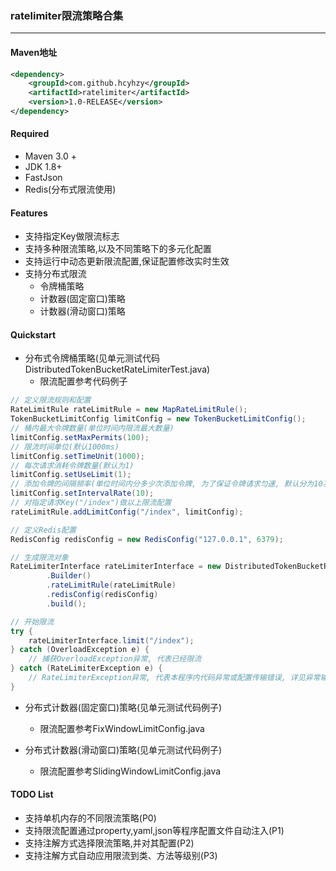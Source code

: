 ### ratelimiter限流策略合集

---

#### Maven地址

```xml
<dependency>
    <groupId>com.github.hcyhzy</groupId>
    <artifactId>ratelimiter</artifactId>
    <version>1.0-RELEASE</version>
</dependency>
```

#### Required

* Maven 3.0 + 
* JDK 1.8+
* FastJson
* Redis(分布式限流使用)

#### Features

* 支持指定Key做限流标志
* 支持多种限流策略,以及不同策略下的多元化配置
* 支持运行中动态更新限流配置,保证配置修改实时生效
* 支持分布式限流
    * 令牌桶策略
    * 计数器(固定窗口)策略
    * 计数器(滑动窗口)策略
    
#### Quickstart

* 分布式令牌桶策略(见单元测试代码DistributedTokenBucketRateLimiterTest.java)
    * 限流配置参考代码例子

```java
// 定义限流规则和配置
RateLimitRule rateLimitRule = new MapRateLimitRule();
TokenBucketLimitConfig limitConfig = new TokenBucketLimitConfig();
// 桶内最大令牌数量(单位时间内限流最大数量)
limitConfig.setMaxPermits(100);
// 限流时间单位(默认1000ms)
limitConfig.setTimeUnit(1000);
// 每次请求消耗令牌数量(默认为1)
limitConfig.setUseLimit(1);
// 添加令牌的间隔频率(单位时间内分多少次添加令牌, 为了保证令牌请求匀速, 默认分为10次)
limitConfig.setIntervalRate(10);
// 对指定请求Key("/index")做以上限流配置
rateLimitRule.addLimitConfig("/index", limitConfig);

// 定义Redis配置
RedisConfig redisConfig = new RedisConfig("127.0.0.1", 6379);

// 生成限流对象
RateLimiterInterface rateLimiterInterface = new DistributedTokenBucketRateLimiter
        .Builder()
        .rateLimitRule(rateLimitRule)
        .redisConfig(redisConfig)
        .build();

// 开始限流
try {
    rateLimiterInterface.limit("/index");
} catch (OverloadException e) {
    // 捕获OverloadException异常, 代表已经限流
} catch (RateLimiterException e) {
    // RateLimiterException异常, 代表本程序内代码异常或配置传输错误, 详见异常输出信息
}

```

* 分布式计数器(固定窗口)策略(见单元测试代码例子)
    * 限流配置参考FixWindowLimitConfig.java
    
* 分布式计数器(滑动窗口)策略(见单元测试代码例子)
    * 限流配置参考SlidingWindowLimitConfig.java

#### TODO List

* 支持单机内存的不同限流策略(P0)
* 支持限流配置通过property,yaml,json等程序配置文件自动注入(P1)
* 支持注解方式选择限流策略,并对其配置(P2)
* 支持注解方式自动应用限流到类、方法等级别(P3)





